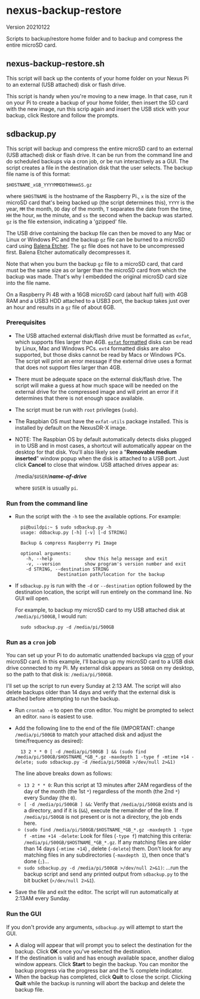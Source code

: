 # nexus-backup-restore

Version 20210122

Scripts to backup/restore home folder and to backup and compress the entire microSD card.

## nexus-backup-restore.sh

This script will back up the contents of your home folder on your Nexus Pi to an external (USB attached) disk or flash drive.
 
This script is handy when you're moving to a new image. In that case, run it on your Pi to create a backup of your home folder, then insert the SD card with the new image, run this scrip again and insert the USB stick with your backup, click Restore and follow the prompts.

## sdbackup.py

This script will backup and compress the entire microSD card to an external (USB attached) disk or flash drive. It can be run from the command line and do scheduled backups via a cron job, or be run interactively as a GUI.  The script creates a file in the destination disk that the user selects. The backup file name is of this format:

	$HOSTNAME_xGB_YYYYMMDDTHHmmSS.gz
	
where `$HOSTNAME` is the hostname of the Raspberry Pi., `x` is the size of the microSD card that's being backed up (the script determines this), `YYYY` is the year,  `MM` the month, `DD` day of the month, `T` separates the date from the time, `HH` the hour, `mm` the minute, and `ss` the second when the backup was started. `gz` is the file extension, indicating a 'gzipped' file.

The USB drive containing the backup file can then be moved to any Mac or Linux or Windows PC and the backup `gz` file can be burned to a microSD card using [Balena Etcher](https://www.balena.io/etcher/). The `gz` file does not have to be uncompressed first. Balena Etcher automatically decompresses it. 

Note that when you burn the backup `gz` file to a microSD card, that card must be the same size as or larger than the microSD card from which the backup was made. That's why I embedded the original microSD card size into the file name.

On a Raspberry Pi 4B with a 16GB microSD card (about half full) with 4GB RAM and a USB3 HDD attached to a USB3 port, the backup takes just over an hour and results in a `gz` file of about 6GB.

### Prerequisites

- The USB attached external disk/flash drive must be formatted as `exfat`, which supports files larger than 4GB. [`exfat` formatted](https://recoverit.wondershare.com/usb-tips/format-usb-drive-to-exfat.html) disks can be read by Linux, Mac and Windows PCs. `ext4` formatted disks are also supported, but those disks cannot be read by Macs or Windows PCs. The script will print an error message if the external drive uses a format that does not support files larger than 4GB.

- There must be adequate space on the external disk/flash drive. The script will make a guess at how much space will be needed on the external drive for the compressed image and will print an error if it determines that there is not enough space available.

- The script must be run with `root` privileges (`sudo`).

- The Raspbian OS must have the `exfat-utils` package installed. This is installed by default on the NexusDR-X image.

- NOTE: The Raspbian OS by default automatically detects disks plugged in to USB and in most cases, a shortcut will automatically appear on the desktop for that disk. You'll also likely see a "__Removable medium inserted__" window popup when the disk is attached to a USB port. Just click __Cancel__ to close that window. USB attached drives appear as:

	/media/`$USER`/__*name-of-drive*__ 

	where `$USER` is usually `pi`.

### Run from the command line

- Run the script with the `-h` to see the available options. For example:

		pi@buildpi:~ $ sudo sdbackup.py -h
		usage: ddbackup.py [-h] [-v] [-d STRING]

		Backup & compress Raspberry Pi Image

		optional arguments:
		  -h, --help            show this help message and exit
		  -v, --version         show program's version number and exit
		  -d STRING, --destination STRING
					  Destination path/location for the backup

- If `sdbackup.py` is run with the `-d` or `--destination` option followed by the destination location, the script will run entirely on the command line. No GUI will open.

	For example, to backup my microSD card to my USB attached disk at `/media/pi/500GB`, I would run:
	
		sudo sdbackup.py -d /media/pi/500GB


### Run as a `cron` job

You can set up your Pi to do automatic unattended backups via [cron](https://linuxize.com/post/scheduling-cron-jobs-with-crontab/) of your microSD card. In this example, I'll backup up my microSD card to a USB disk drive connected to my Pi. My external disk appears as `500GB` on my desktop, so the path to that disk is: `/media/pi/500GB`.

I'll set up the script to run every Sunday at 2:13 AM. The script will also delete backups older than 14 days and verify that the external disk is attached before attempting to run the backup.

- Run `crontab -e` to open the cron editor. You might be prompted to select an editor. `nano` is easiest to use.

- Add the following line to the end of the file (IMPORTANT: change `/media/pi/500GB` to match your attached disk and adjust the time/frequency as desired):

		13 2 * * 0 [ -d /media/pi/500GB ] && (sudo find /media/pi/500GB/$HOSTNAME_*GB_*.gz -maxdepth 1 -type f -mtime +14 -delete; sudo sdbackup.py -d /media/pi/500GB >/dev/null 2>&1)

	The line above breaks down as follows:
	
	- `13 2 * * 0`: Run this script at 13 minutes after 2AM regardless of the day of the month (the 1st `*`) regardless of the month (the 2nd `*`) every Sunday (the `0`).
	- `[ -d /media/pi/500GB ] &&`: Verify that `/media/pi/500GB` exists and is a directory, and if it is (`&&`), execute the remainder of the line. If `/media/pi/500GB` is not present or is not a directory, the job ends here.
	- `(sudo find /media/pi/500GB/$HOSTNAME_*GB_*.gz -maxdepth 1 -type f -mtime +14 -delete`: Look for files (`-type f`) matching this criteria: `/media/pi/500GB/$HOSTNAME_*GB_*.gz`. If any matching files are older than 14 days (`-mtime +14`) , delete (`-delete`) them. Don't look for any matching files in any subdirectories (`-maxdepth 1`), then once that's done (`;`)...
	- `sudo sdbackup.py -d /media/pi/500GB >/dev/null 2>&1)`: ...run the backup script and send any printed output from `sdbackup.py` to the bit bucket (`>/dev/null 2>&1`).
	
- Save the file and exit the editor. The script will run automatically at 2:13AM every Sunday.

### Run the GUI

If you don't provide any arguments, `sdbackup.py` will attempt to start the GUI.

- A dialog will appear that will prompt you to select the destination for the backup. Click __OK__ once you've selected the destination.
- If the destination is valid and has enough available space, another dialog window appears. Click __Start__ to begin the backup. You can monitor the backup progress via the progress bar and the % complete indicator.
- When the backup has completed, click __Quit__ to close the script. Clicking __Quit__ while the backup is running will abort the backup and delete the backup file.


